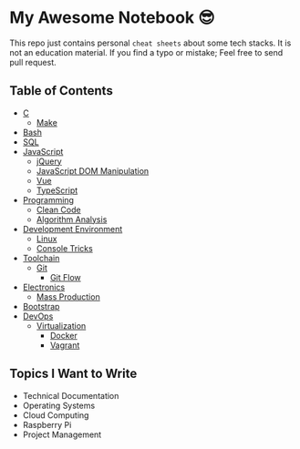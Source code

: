 # My Awesome Notebook 😎

This repo just contains personal `cheat sheets` about some tech stacks. It is not an education material. If you find a typo or mistake; Feel free to send pull request.

## Table of Contents

- [C](https://github.com/ridvanaltun/my-awesome-notebook/tree/master/C)
  - [Make](https://github.com/ridvanaltun/my-awesome-notebook/tree/master/C/Make)
- [Bash](https://github.com/ridvanaltun/my-awesome-notebook/tree/master/Bash)
- [SQL](https://github.com/ridvanaltun/my-awesome-notebook/tree/master/SQL)
- [JavaScript](https://github.com/ridvanaltun/my-awesome-notebook/tree/master/JavaScript)
  - [jQuery](https://github.com/ridvanaltun/my-awesome-notebook/tree/master/JavaScript/jQuery)
  - [JavaScript DOM Manipulation](https://github.com/ridvanaltun/my-awesome-notebook/tree/master/JavaScript/JavaScript%20DOM%20Manipulation)
  - [Vue](https://github.com/ridvanaltun/my-awesome-notebook/tree/master/JavaScript/Vue)
  - [TypeScript](https://github.com/ridvanaltun/my-awesome-notebook/tree/master/JavaScript/TypeScript)
- [Programming](https://github.com/ridvanaltun/my-awesome-notebook/tree/master/Programming)
  - [Clean Code](https://github.com/ridvanaltun/my-awesome-notebook/tree/master/Programming/Clean%20Code)
  - [Algorithm Analysis](https://github.com/ridvanaltun/my-awesome-notebook/tree/master/Programming/Algorithm%20Analysis)
- [Development Environment](https://github.com/ridvanaltun/my-awesome-notebook/tree/master/Development%20Environment)
  - [Linux](https://github.com/ridvanaltun/my-awesome-notebook/tree/master/Development%20Environment/Linux)
  - [Console Tricks](https://github.com/ridvanaltun/my-awesome-notebook/tree/master/Development%Environment/Console%20Tricks)
- [Toolchain](https://github.com/ridvanaltun/my-awesome-notebook/tree/master/Toolchain)
  - [Git](https://github.com/ridvanaltun/my-awesome-notebook/tree/master/Toolchain/Git)
    - [Git Flow](https://github.com/ridvanaltun/my-awesome-notebook/tree/master/Toolchain/Git/Git%20Flow)
- [Electronics](https://github.com/ridvanaltun/my-awesome-notebook/tree/master/Electronics)
  - [Mass Production](https://github.com/ridvanaltun/my-awesome-notebook/tree/master/Electronics/Mass%20Production)
- [Bootstrap](https://github.com/ridvanaltun/my-awesome-notebook/tree/master/Bootstrap)
- [DevOps](https://github.com/ridvanaltun/my-awesome-notebook/tree/master/DevOps)
  - [Virtualization](https://github.com/ridvanaltun/my-awesome-notebook/tree/master/DevOps/Virtualization)
    - [Docker](https://github.com/ridvanaltun/my-awesome-notebook/tree/master/DevOps/Virtualization/Docker)
    - [Vagrant](https://github.com/ridvanaltun/my-awesome-notebook/tree/master/DevOps/Virtualization/Vagrant)

## Topics I Want to Write

- Technical Documentation
- Operating Systems
- Cloud Computing
- Raspberry Pi
- Project Management